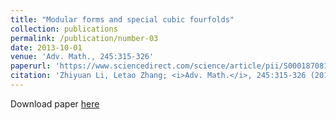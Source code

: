 ```yaml
---
title: "Modular forms and special cubic fourfolds"
collection: publications
permalink: /publication/number-03
date: 2013-10-01
venue: 'Adv. Math., 245:315-326'
paperurl: 'https://www.sciencedirect.com/science/article/pii/S0001870813002089?via%3Dihub'
citation: 'Zhiyuan Li, Letao Zhang; <i>Adv. Math.</i>, 245:315-326 (2013).'
---
```


Download paper [here](https://www.sciencedirect.com/science/article/pii/S0001870813002089?via%3Dihub)

